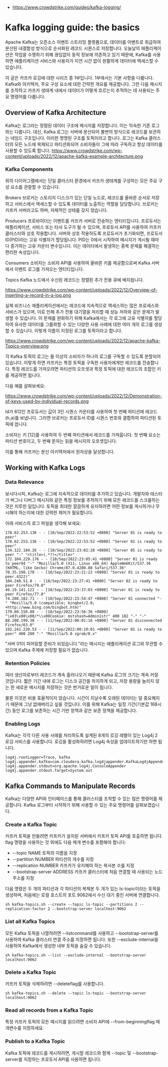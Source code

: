 - https://www.crowdstrike.com/guides/kafka-logging/
# Kafka logging guide: the basics

Apache Kafka는 오픈소스 이벤트 스트리밍 플랫폼으로, 데이터를 이벤트로 취급하여 분산된 내결함성 방식으로 순서화된 레코드 시퀀스로 저장합니다. 오늘날의 애플리케이션은 작업을 수행하기 위해 끊임없이 동적 정보에 의존하고 있기 때문에, Kafka를 사용하면 애플리케이션 서비스와 사용자가 지연 시간 없이 원활하게 데이터에 액세스할 수 있습니다.

이 글은 카프카 로깅에 대한 시리즈 중 1부입니다. 1부에서는 기본 사항을 다룹니다. Kafka와 아키텍처, 주요 구성 요소에 대한 간략한 개요를 제공합니다. 그런 다음 메시지를 조작하고 카프카 생태계 내에서 데이터가 어떻게 흐르는지 추적하는 데 사용되는 주요 명령어를 다룹니다.

## Overview of Kafka Architecture
Kafka는 로그라는 정렬된 데이터 구조에 메시지를 저장합니다. 이는 익숙한 기존 로그와는 다릅니다. 대신, Kafka 로그는 서버에 분산되어 불변의 방식으로 레코드를 보관하는 네임드 구조입니다. 이러한 명명된 구조를 토픽이라고 합니다. 로그는 Kafka 클러스터의 모든 노드에 복제되고 파티션화되어 소비자들이 그에 따라 구독하고 항상 데이터를 사용할 수 있도록 합니다.
https://www.crowdstrike.com/wp-content/uploads/2022/12/apache-kafka-example-architecture.png

### Kafka Components
위의 다이어그램에서는 단일 클러스터 환경에서 카프카 생태계를 구성하는 모든 주요 구성 요소를 관찰할 수 있습니다.

Brokers
브로커는 스토리지 디스크가 있는 단일 노드로, 레코드를 올바른 순서로 저장하고 서비스에서 액세스할 수 있도록 데이터를 노출하는 역할을 담당합니다. 브로커는 카프카 서버라고도 하며, 자체적인 상태를 갖지 않습니다.

Producers
프로바이더는 이벤트를 카프카 서버로 전송하는 엔티티입니다. 프로듀서는 애플리케이션, 서비스 또는 타사 도구가 될 수 있으며, 프로듀서 API를 사용하여 카프카 클러스터와 상호 작용합니다.
서버와 상호 작용하도록 프로듀서가 초기화되면, 프로듀서 ID(PID)라는 고유 식별자가 할당됩니다. PID는 0에서 시작하여 메시지가 게시될 때마다 증가하는 고유 카운터 변수입니다. 이는 데이터에서 발생하는 중복 문제를 해결하는 편리한 속성입니다.

Consumers
소비자는 소비자 API를 사용하여 올바른 키를 제공함으로써 Kafka 서버에서 이벤트 로그를 가져오는 엔티티입니다.

Topics
Kafka 노드에서 수신된 레코드는 정렬된 추가 전용 큐에 배치됩니다.

https://www.crowdstrike.com/wp-content/uploads/2022/12/Overview-of-inserting-a-record-in-a-log.png

실제 비즈니스 애플리케이션에서는 레코드에 지속적으로 액세스하는 많은 프로세스와 서비스가 있으며, 이로 인해 추가 전용 대기열을 처리할 때 성능 저하와 같은 문제가 발생할 수 있습니다. 이 문제를 완화하기 위해 Kafka에서는 각 로그에 고유 식별자를 할당하여 유사한 데이터를 그룹화할 수 있는 다양한 사용 사례에 대한 여러 개의 로그를 생성할 수 있습니다. 이렇게 이름이 지정된 로그를 토픽이라고 합니다.

https://www.crowdstrike.com/wp-content/uploads/2022/12/apache-kafka-Topics-overview.png

각 Kafka 토픽의 로그는 둘 이상의 소비자가 하나의 로그를 구독할 수 있도록 분할되어 있습니다. 이렇게 하면 카프카는 특정 토픽을 구독한 사용자에게만 레코드를 전송합니다. 특정 레코드를 가져오려면 파티션의 오프셋과 특정 토픽에 대한 레코드의 조합인 키를 제공하면 됩니다.

다음 예를 살펴보세요:

https://www.crowdstrike.com/wp-content/uploads/2022/12/Demonstration-of-keys-used-by-individual-records.png

Id가 612인 프로듀서는 값이 3인 시퀀스 카운터를 사용하여 첫 번째 파티션에 레코드(h,a)를 보냅니다. 그러면 브로커는 프로듀서 ID를 시퀀스 번호와 결합하여 파티션된 토픽에 씁니다.

소비자는 키 [12]를 사용하여 두 번째 파티션에서 레코드를 가져옵니다. 첫 번째 요소는 파티션 번호이고, 두 번째 문자는 읽을 메시지의 오프셋입니다.

이를 통해 카프카는 분산 아키텍처에서 원자성을 달성합니다.

## Working with Kafka Logs
### Data Relevance
보시다시피, Kafka는 로그에 지속적으로 데이터를 추가하고 있습니다. 개발자와 테스터가 버그나 디버그 메시지와 같은 특정 정보를 추적하기 위해 모든 레코드를 스크롤하는 것은 지루한 일입니다. 토픽을 최대한 깔끔하게 유지하려면 어떤 정보를 게시하거나 무시해야 하는지에 대한 강력한 제어가 필요합니다.

아래 서비스의 로그 파일을 생각해 보세요:
```
178.62.253.136 - - [10/Sep/2022:22:53:52 +0800] "Server 01 is ready to peer"
178.62.253.136 - - [10/Sep/2022:22:53:52 +0800] "Server 01 is ready to peer"
134.122.184.26 - - [10/Sep/2022:23:02:28 +0800] "Server 05 is ready to peer "-" "<title>(.*?)</title>"
172.104.229.176 - - [10/Sep/2022:23:05:41 +0800] "Server 01 is ready to peer94 "-" "Mozilla/5.0 (X11; Linux x86_64) AppleWebKit/537.36 (KHTML, like Gecko) Chrome/87.0.4280.88 Safari/537.36"
70.35.198.178 - - [10/Sep/2022:23:21:22 +0800] "Server 01 is ready to peer.4322)"
104.248.51.8 - - [10/Sep/2022:23:27:41 +0800] "Server 02 is ready to peer Firefox/79.0"
46.19.141.122 - - [10/Sep/2022:23:37:03 +0800] "Server 01 is ready to peer Firefox/77.0"
74.208.182.71 - - [10/Sep/2022:23:54:47 +0800] "Server 01 connected "-" "Mozilla/5.0 (compatible; bingbot/2.0; +http://www.bing.com/bingbot.htm)"
179.60.150.88 - - [10/Sep/2022:23:56:36 +0800] "\x03\x00\x00/*\\x00Cookie: mstshash=Administr" 400 182 "-" "-"
88.208.199.38 - - [11/Sep/2022:00:01:16 +0800] "Server 01 disconnected Firefox/63.0"
192.241.220.53 - - [11/Sep/2022:00:10:01 +0800] "Server 01 is ready to peer" 400 280 "-" "Mozilla/5.0 zgrab/0.x"
```
"서버 01이 피어링할 준비가 되었습니다."라는 메시지는 애플리케이션 로그와 무관할 수 있으며 Kafka 주제에 저장할 필요가 없습니다.

### Retention Policies
여러 생산자로부터 레코드가 계속 흘러나오기 때문에 Kafka 로그의 크기는 계속 커질 것입니다. 짧은 기간 내에 로그는 디스크 공간을 차지하게 되고, 저장 용량을 늘리지 않는 한 새로운 메시지를 저장하는 것은 번거로운 일이 됩니다.

물론 이것은 비용 효율적이지 않습니다. 시간이 지날수록 오래된 데이터는 덜 중요해지기 때문에 그냥 없애버리고 싶을 것입니다. 이를 위해 Kafka는 일정 기간(기본값 168시간) 동안 로그를 보존하는 시간 기반 정책과 같은 보존 정책을 제공합니다.

### Enabling Logs
Kafka는 각각 다른 사용 사례를 처리하도록 설계된 8개의 로깅 레벨이 있는 Log4j 2 로깅 서비스를 사용합니다. 로깅을 활성화하려면 Log4j 속성을 업데이트하기만 하면 됩니다.

```
log4j.rootLogger=Trace, kafka
log4j.appender.kafka=com.cloudera.kafka.log4jappender.KafkaLog4jAppender
log4j.appender.stdout=org.apache.log4j.ConsoleAppender
log4j.appender.stdout.Target=System.out
```

## Kafka Commands to Manipulate Records
Kafka는 다양한 API와 인터페이스를 통해 클러스터를 조작할 수 있는 많은 명령어를 제공합니다. Kafka 로그부터 시작하기 위해 사용할 수 있는 주요 명령어를 살펴보겠습니다.

### Create a Kafka Topic
카프카 토픽을 만들려면 카프카가 설치된 서버에서 카프카 토픽 API를 호출하면 됩니다. flag 명령을 사용하는 것 외에도 다음 매개 변수를 포함해야 합니다:
- --topic NAME 토픽의 이름을 지정
- --partition NUMBER 파티션의 개수를 지정
- --replication NUMBER 카프카가 유지해야 하는 복사본 수를 지정
- --bootstrap-server ADDRESS 카프카 클러스터에 처음 연결할 때 사용되는 노드 주소를 지정

다음 명령은 두 개의 파티션과 각 파티션의 복제본 두 개가 있는 ls-topic이라는 토픽을 생성하며, 처음에는 로컬 호스트의 포트 9062에서 수신 대기 중인 서버에 연결합니다.
```
sh kafka-topics.sh --create --topic ls-topic --partitions 2 --replication-factor 2 --bootstrap-server localhost:9062
```

### List all Kafka Topics
모든 Kafka 토픽을 나열하려면 --listcommand를 사용하고 --bootstrap-server를 사용하여 Kafka 클러스터 연결 주소를 지정하면 됩니다. 또한 --exclude-internal을 사용하여 Kafka에서 생성한 내부 토픽을 숨길 수 있습니다.

```
sh kafka-topics.sh --list --exclude-internal --bootstrap-server localhost:9062
```

### Delete a Kafka Topic
카프카 토픽을 삭제하려면 --deleteflag를 사용합니다.
```
sh kafka-topics.sh --delete --topic ls-topic --bootstrap-server localhost:9062
```

### Read all records from a Kafka Topic
특정 카프카 토픽의 모든 메시지를 읽으려면 소비자 API에 --from-beginningflag 매개변수를 지정하세요.

### Publish to a Kafka Topic
Kafka 토픽에 레코드를 게시하려면, 게시할 레코드와 함께 --topic 및 --bootstrap-server를 지정하는 프로듀서 API를 사용하면 됩니다.


